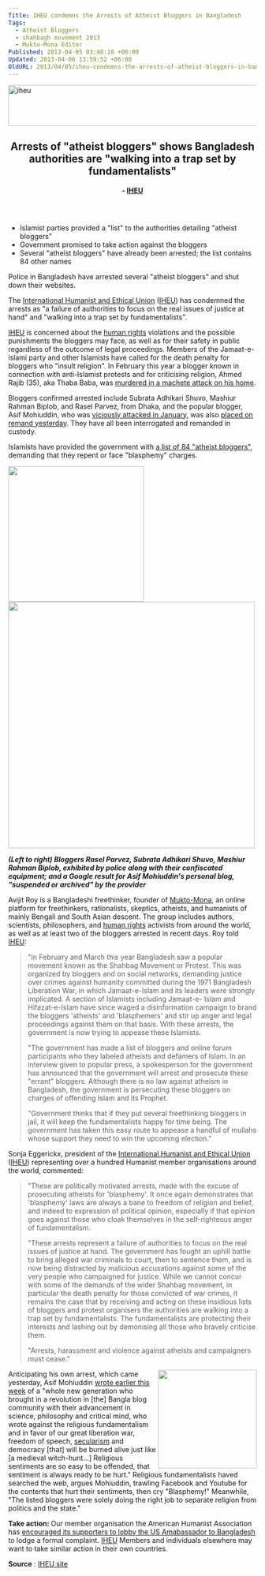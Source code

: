 ```yaml
---
Title: IHEU condemns the Arrests of Atheist Bloggers in Bangladesh
Tags:
  - Atheist Bloggers
  - shahbagh movement 2013
  - Mukto-Mona Editor
Published: 2013-04-05 03:48:18 +06:00
Updated: 2013-04-06 13:59:52 +06:00
OldURL: 2013/04/05/iheu-condemns-the-arrests-of-atheist-bloggers-in-bangladesh/
---
```


<a href="https://enblog.muktomona.com/?attachment_id=1926" rel="attachment wp-att-1926"><img class="aligncenter size-full wp-image-1926" alt="iheu" src="https://enblog.muktomona.com/wp-content/uploads/2013/04/iheu.png" width="580" height="83" /></a>
<h2 style="text-align: center;">Arrests of "atheist bloggers" shows Bangladesh authorities are "walking into a trap set by fundamentalists"</h2>
<p style="text-align: center;"><strong>- <a title="IHEU builds and represents the global humanist movement that defends human rights and promotes humanist values world-wide. Founded in 1952, IHEU is the sole world umbrella organisation for humanist, atheist, rationalist, secularist, skeptic, laique, ethical cultural, freethought and similar organisations world-wide." href="https://iheu.org/">IHEU</a></strong></p>
&nbsp;
<p style="text-align: right;"><a href="https://iheu.org/pictures/internet-blog"><img class="aligncenter" alt="" src="https://iheu.org/files/blog.png" /></a><a href="https://iheu.org/article-categories/freedom-expression"><img alt="" src="https://iheu.org/files/freedom.png" /></a><a href="https://iheu.org/article-categories/separation-religion-state"><img alt="" src="https://iheu.org/files/church-state-icon2.png" /></a><a href="https://iheu.org/countries/bangladesh"><img alt="" src="https://iheu.org/files/bangladesh.gif" /></a></p>

<ul>
	<li>Islamist parties provided a "list" to the authorities detailing "atheist bloggers"</li>
	<li>Government promised to take action against the bloggers</li>
	<li>Several "atheist bloggers" have already been arrested; the list contains 84 other names</li>
</ul>
Police in Bangladesh have arrested several "atheist bloggers" and shut down their websites.

The <a title="IHEU builds and represents the global humanist movement that defends human rights and promotes humanist values world-wide. Founded in in 1952, IHEU is the sole world umbrella organisation for humanist, atheist, rationalist, secularist, skeptic, laique, ethical cultural, freethought and similar organisations world-wide. " href="https://iheu.org/glossary#International_Humanist_and_Ethical_Union">International Humanist and Ethical Union</a> (<a title="IHEU builds and represents the global humanist movement that defends human rights and promotes humanist values world-wide. Founded in 1952, IHEU is the sole world umbrella organisation for humanist, atheist, rationalist, secularist, skeptic, laique, ethical cultural, freethought and similar organisations world-wide." href="https://iheu.org/glossary#IHEU">IHEU</a>) has condemned the arrests as "a failure of authorities to focus on the real issues of justice at hand" and "walking into a trap set by fundamentalists".

<a title="IHEU builds and represents the global humanist movement that defends human rights and promotes humanist values world-wide. Founded in 1952, IHEU is the sole world umbrella organisation for humanist, atheist, rationalist, secularist, skeptic, laique, ethical cultural, freethought and similar organisations world-wide." href="https://iheu.org/glossary#IHEU">IHEU</a> is concerned about the <a title="Universal rights to which every person is entitled because they are justified by a moral standard that stands above the laws of any individual nation; best enunciated in the Universal Declaration of Human Rights adopted by UN General Assembly resolution 217 A (III) of 10 December 1948" href="https://iheu.org/glossary#human_rights">human rights</a> violations and the possible punishments the bloggers may face, as well as for their safety in public regardless of the outcome of legal proceedings. Members of the Jamaat-e-islami party and other Islamists have called for the death penalty for bloggers who "insult religion". In February this year a blogger known in connection with anti-Islamist protests and for criticising religion, Ahmed Rajib (35), aka Thaba Baba, was <a href="https://www.google.com/hostednews/afp/article/ALeqM5gvgXRcLgESI9K6wFCyhmT32zJswg">murdered in a machete attack on his home</a>.

Bloggers confirmed arrested include Subrata Adhikari Shuvo, Mashiur Rahman Biplob, and Rasel Parvez, from Dhaka, and the popular blogger, Asif Mohiuddin, who was <a href="https://www.hindustantimes.com/world-news/Bangladesh/Militant-atheist-blogger-stabbed-in-Bangladesh/Article1-989966.aspx">viciously attacked in January</a>, was also <a href="https://www.thedailystar.net/beta2/news/blogger-asif-placed-on-3-day-remand/">placed on remand yesterday</a>. They have all been interrogated and remanded in custody.

Islamists have provided the government with <a href="https://%3Chttp//bdnews24.com/bangladesh/2013/03/31/atheist-bloggers-to-repent%3E">a list of 84 "atheist bloggers"</a>, demanding that they repent or face "blasphemy" charges.

<img alt="" src="https://iheu.org/files/atheist-bloggers-arrested.jpg" width="275" /> <img title="Asif's suspended blog" alt="" src="https://iheu.org/files/realAsifM-blog-suspended.jpg" width="500" />

<em><strong>(Left to right) Bloggers Rasel Parvez, Subrata Adhikari Shuvo, Mashiur Rahman Biplob, exhibited by police along with their confiscated equipment;
and a Google result for Asif Mohiuddin's personal blog, "suspended or archived" by the provider</strong></em>

Avijit Roy is a Bangladeshi freethinker, founder of <a href="https://muktomona.com">Mukto-Mona</a>, an online platform for freethinkers, rationalists, skeptics, atheists, and humanists of mainly Bengali and South Asian descent. The group includes authors, scientists, philosophers, and <a title="Universal rights to which every person is entitled because they are justified by a moral standard that stands above the laws of any individual nation; best enunciated in the Universal Declaration of Human Rights adopted by UN General Assembly resolution 217 A (III) of 10 December 1948" href="https://iheu.org/glossary#human_rights">human rights</a> activists from around the world, as well as at least two of the bloggers arrested in recent days. Roy told <a title="IHEU builds and represents the global humanist movement that defends human rights and promotes humanist values world-wide. Founded in 1952, IHEU is the sole world umbrella organisation for humanist, atheist, rationalist, secularist, skeptic, laique, ethical cultural, freethought and similar organisations world-wide." href="https://iheu.org/glossary#IHEU">IHEU</a>:
<blockquote>"In February and March this year Bangladesh saw a popular movement known as the Shahbag Movement or Protest. This was organized by bloggers and on social networks, demanding justice over crimes against humanity committed during the 1971 Bangladesh Liberation War, in which Jamaat-e-Islam and its leaders were strongly implicated. A section of Islamists including Jamaat-e- Islam and Hifazat-e-Islam have since waged a disinformation campaign to brand the bloggers 'atheists' and 'blasphemers' and stir up anger and legal proceedings against them on that basis. With these arrests, the government is now trying to appease these Islamists.

"The government has made a list of bloggers and online forum participants who they labeled atheists and defamers of Islam. In an interview given to popular press, a spokesperson for the government has announced that the government will arrest and prosecute these "errant" bloggers. Although there is no law against atheism in Bangladesh, the government is persecuting these bloggers on charges of offending Islam and its Prophet.

"Government thinks that if they put several freethinking bloggers in jail, it will keep the fundamentalists happy for time being. The government has taken this easy route to appease a handful of mullahs whose support they need to win the upcoming election."</blockquote>
Sonja Eggerickx, president of the <a title="IHEU builds and represents the global humanist movement that defends human rights and promotes humanist values world-wide. Founded in in 1952, IHEU is the sole world umbrella organisation for humanist, atheist, rationalist, secularist, skeptic, laique, ethical cultural, freethought and similar organisations world-wide. " href="https://iheu.org/glossary#International_Humanist_and_Ethical_Union">International Humanist and Ethical Union</a> (<a title="IHEU builds and represents the global humanist movement that defends human rights and promotes humanist values world-wide. Founded in 1952, IHEU is the sole world umbrella organisation for humanist, atheist, rationalist, secularist, skeptic, laique, ethical cultural, freethought and similar organisations world-wide." href="https://iheu.org/glossary#IHEU">IHEU</a>) representing over a hundred Humanist member organisations around the world, commented:
<blockquote>"These are politically motivated arrests, made with the excuse of prosecuting atheists for 'blasphemy'. It once again demonstrates that 'blasphemy' laws are always a bane to freedom of religion and belief, and indeed to expression of political opinion, especially if that opinion goes against those who cloak themselves in the self-righteous anger of fundamentalism.

"These arrests represent a failure of authorities to focus on the real issues of justice at hand. The government has fought an uphill battle to bring alleged war criminals to court, then to sentence them, and is now being distracted by malicious accusations against some of the very people who campaigned for justice. While we cannot concur with some of the demands of the wider Shahbag movement, in particular the death penalty for those convicted of war crimes, it remains the case that by receiving and acting on these insidious lists of bloggers and protest organisers the authorities are walking into a trap set by fundamentalists. The fundamentalists are protecting their interests and lashing out by demonising all those who bravely criticise them.

"Arrests, harassment and violence against atheists and campaigners must cease."</blockquote>
<img alt="" src="https://iheu.org/files/asif-arrested.jpg" width="200" align="right" />Anticipating his own arrest, which came yesterday, Asif Mohiuddin <a href="https://www.richarddawkins.net/discussions/2013/4/2/freethinking-in-bangladesh#">wrote earlier this week</a> of a "whole new generation who brought in a revolution in [the] Bangla blog community with their advancement in science, philosophy and critical mind, who wrote against the religious fundamentalism and in favor of our great liberation war, freedom of speech, <a title="A neutral attitude, especially of the State, local government and public services, in matters relating to religion; non-religious rather than anti-religious." href="https://iheu.org/glossary#secularism">secularism</a> and democracy [that] will be burned alive just like [a medieval witch-hunt...] Religious sentiments are so easy to be offended, that sentiment is always ready to be hurt." Religious fundamentalists haved searched the web, argues Mohiuddin, trawling Facebook and Youtube for the contents that hurt their sentiments, then cry "Blasphemy!" Meanwhile, "The listed bloggers were solely doing the right job to separate religion from politics and the state."

<strong>Take action: </strong>Our member organisation the American Humanist Association has <a href="https://www.americanhumanist.org/news/details/2013-04-take-action-support-imprisoned-atheist-bloggers-in-b">encouraged its supporters to lobby the US Amabassador to Bangladesh</a> to lodge a formal complaint. <a title="IHEU builds and represents the global humanist movement that defends human rights and promotes humanist values world-wide. Founded in 1952, IHEU is the sole world umbrella organisation for humanist, atheist, rationalist, secularist, skeptic, laique, ethical cultural, freethought and similar organisations world-wide." href="https://iheu.org/glossary#IHEU">IHEU</a> Members and individuals elsewhere may want to take similar action in their own countries.

<strong>Source</strong> : <a href="https://iheu.org/story/arrests-atheist-bloggers-shows-bangladesh-authorities-are-walking-trap-set-fundamentalists">IHEU site</a>
